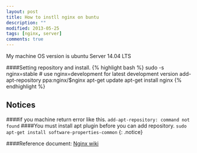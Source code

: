 ```yaml
---
layout: post
title: How to instll nginx on buntu
description: ""
modified: 2013-05-25
tags: [nginx, server]
comments: true
---
```


My machine OS version is ubuntu Server 14.04 LTS

####Setting repository and install.
{% highlight bash %}
sudo -s
nginx=stable # use nginx=development for latest development version
add-apt-repository ppa:nginx/$nginx
apt-get update
apt-get install nginx
{% endhighlight %}

## Notices
####if you machine return error like this.
`add-apt-repository: command not found`
####You must install apt plugin before you can add repository.
`sudo apt-get install software-properties-common`
{: .notice}

####Reference document:
<a href="http://wiki.nginx.org/Install" class="btn btn-info">Nginx wiki</a>
